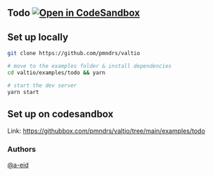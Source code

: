 ## Todo [![Open in CodeSandbox](https://img.shields.io/badge/Open%20in-CodeSandbox-blue?style=flat-square&logo=codesandbox)](https://githubbox.com/pmndrs/valtio/tree/main/examples/todo)

## Set up locally

```bash
git clone https://github.com/pmndrs/valtio

# move to the examples folder & install dependencies
cd valtio/examples/todo && yarn

# start the dev server
yarn start
```

## Set up on codesandbox

Link: https://githubbox.com/pmndrs/valtio/tree/main/examples/todo

### Authors

[@a-eid](https://github.com/a-eid)
